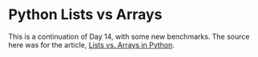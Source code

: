# Python Lists vs Arrays
This is a continuation of Day 14, with some new benchmarks.  The source here was for the article, [Lists vs. Arrays in Python](https://codesolid.com/python-lists-vs-arrays/).
